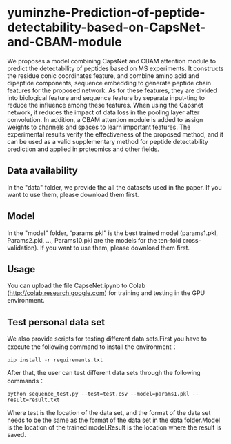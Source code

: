 # yuminzhe-Prediction-of-peptide-detectability-based-on-CapsNet-and-CBAM-module
We proposes a model combining CapsNet and CBAM attention module to predict the detectability of peptides based on MS experiments. It constructs the residue conic coordinates feature, and combine amino acid and dipeptide components, sequence embedding to generate peptide chain features for the proposed network. As for these features, they are divided into biological feature and sequence feature by separate input-ting to reduce the influence among these features. When using the Capsnet network, it reduces the impact of data loss in the pooling layer after convolution. In addition, a CBAM attention module is added to assign weights to channels and spaces to learn important features. The experimental results verify the effectiveness of the proposed method, and it can be used as a valid supplementary method for peptide detectability prediction and applied in proteomics and other fields.



## Data availability
In the "data" folder, we provide the all the datasets used in the paper. If you want to use them, please download them first.


## Model
In the "model" folder, “params.pkl” is the best trained model (params1.pkl, Params2.pkl, …, Params10.pkl are the models for the ten-fold cross-validation). If you want to use them, please download them first.


## Usage
You can upload the file CapseNet.ipynb to Colab (http://colab.research.google.com) for training and testing in the GPU environment.

## Test personal data set
We also provide scripts for testing different data sets.First you have to execute the following command to install the environment：
```
pip install -r requirements.txt
```
After that, the user can test different data sets through the following commands：
```
python sequence_test.py --test=test.csv --model=params1.pkl --result=result.txt
```
Where test is the location of the data set, and the format of the data set needs to be the same as the format of the data set in the data folder.Model is the location of the trained model.Result is the location where the result is saved.


